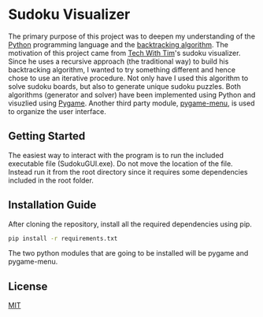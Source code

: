 # Sudoku Visualizer
The primary purpose of this project was to deepen my understanding of the [Python](https://www.python.org/) programming language and the [backtracking algorithm](https://en.wikipedia.org/wiki/Backtracking). 
The motivation of this project came from [Tech With Tim](https://www.youtube.com/c/TechWithTim)'s sudoku visualizer. Since he uses a recursive approach (the traditional way) to build his backtracking algorithm, I wanted to try something different and hence chose to use an iterative procedure.
Not only have I used this algorithm to solve sudoku boards, but also to generate unique sudoku puzzles. Both algorithms (generator and solver) have been implemented
using Python and visuzlied using [Pygame](https://www.pygame.org/news). Another third party module, [pygame-menu](https://pygame-menu.readthedocs.io/en/4.1.3/), is used to organize the user interface.

## Getting Started
The easiest way to interact with the program is to run the included executable file (SudokuGUI.exe).  Do not move the location of the file. Instead run it from the root 
directory since it requires some dependencies included in the root folder. 

## Installation Guide
After cloning the repository, install all the required dependencies using pip.
```bash
pip install -r requirements.txt
```
The two python modules that are going to be installed will be pygame and pygame-menu.

## License
[MIT](https://choosealicense.com/licenses/mit/)

